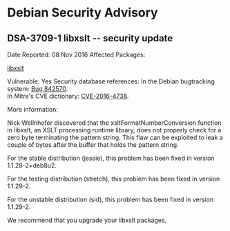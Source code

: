 
Debian Security Advisory
========================


DSA-3709-1 libxslt -- security update
-------------------------------------



Date Reported:
08 Nov 2016
Affected Packages:

[libxslt](https://packages.debian.org/src:libxslt)

Vulnerable:
Yes
Security database references:
In the Debian bugtracking system: [Bug 842570](https://bugs.debian.org/cgi-bin/bugreport.cgi?bug=842570).  
In Mitre's CVE dictionary: [CVE-2016-4738](https://security-tracker.debian.org/tracker/CVE-2016-4738).  

More information:

Nick Wellnhofer discovered that the xsltFormatNumberConversion function
in libxslt, an XSLT processing runtime library, does not properly check
for a zero byte terminating the pattern string. This flaw can be
exploited to leak a couple of bytes after the buffer that holds the
pattern string.


For the stable distribution (jessie), this problem has been fixed in
version 1.1.28-2+deb8u2.


For the testing distribution (stretch), this problem has been fixed
in version 1.1.29-2.


For the unstable distribution (sid), this problem has been fixed in
version 1.1.29-2.


We recommend that you upgrade your libxslt packages.





